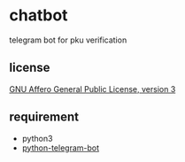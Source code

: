 # chatbot

telegram bot for pku verification

## license

[GNU Affero General Public License, version 3](https://www.gnu.org/licenses/agpl-3.0.en.html)

## requirement

* python3
* [python-telegram-bot](https://python-telegram-bot.org/)